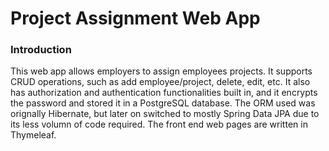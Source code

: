 # Project Assignment Web App


### Introduction

This web app allows employers to assign employees projects. It supports CRUD operations, such as add employee/project, delete, edit, etc.
It also has authorization and authentication functionalities built in, and it encrypts the password and stored it in a PostgreSQL database.
The ORM used was orignally Hibernate, but later on switched to mostly Spring Data JPA due to its less volumn of code required. The front end
web pages are written in Thymeleaf.
